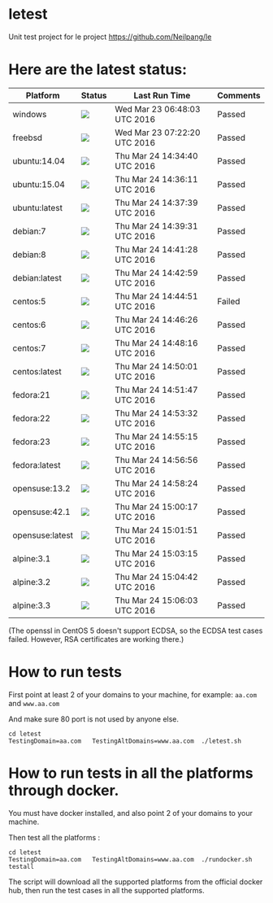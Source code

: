 # letest
Unit test project for le project https://github.com/Neilpang/le



# Here are the latest status:

| Platform | Status| Last Run Time| Comments|
-----------|-------|--------------|---------|
|windows|![](https://cdn.rawgit.com/Neilpang/letest/master/status/windows.svg?1458715683)|Wed Mar 23 06:48:03 UTC 2016| Passed |
|freebsd|![](https://cdn.rawgit.com/Neilpang/letest/master/status/freebsd.svg?1458717740)|Wed Mar 23 07:22:20 UTC 2016| Passed |
|ubuntu:14.04|![](https://cdn.rawgit.com/Neilpang/letest/master/status/ubuntu-14.04.svg?1458830080)|Thu Mar 24 14:34:40 UTC 2016| Passed |
|ubuntu:15.04|![](https://cdn.rawgit.com/Neilpang/letest/master/status/ubuntu-15.04.svg?1458830171)|Thu Mar 24 14:36:11 UTC 2016| Passed |
|ubuntu:latest|![](https://cdn.rawgit.com/Neilpang/letest/master/status/ubuntu-latest.svg?1458830259)|Thu Mar 24 14:37:39 UTC 2016| Passed |
|debian:7|![](https://cdn.rawgit.com/Neilpang/letest/master/status/debian-7.svg?1458830371)|Thu Mar 24 14:39:31 UTC 2016| Passed |
|debian:8|![](https://cdn.rawgit.com/Neilpang/letest/master/status/debian-8.svg?1458830488)|Thu Mar 24 14:41:28 UTC 2016| Passed |
|debian:latest|![](https://cdn.rawgit.com/Neilpang/letest/master/status/debian-latest.svg?1458830579)|Thu Mar 24 14:42:59 UTC 2016| Passed |
|centos:5|![](https://cdn.rawgit.com/Neilpang/letest/master/status/centos-5.svg?1458830691)|Thu Mar 24 14:44:51 UTC 2016| Failed |
|centos:6|![](https://cdn.rawgit.com/Neilpang/letest/master/status/centos-6.svg?1458830786)|Thu Mar 24 14:46:26 UTC 2016| Passed |
|centos:7|![](https://cdn.rawgit.com/Neilpang/letest/master/status/centos-7.svg?1458830896)|Thu Mar 24 14:48:16 UTC 2016| Passed |
|centos:latest|![](https://cdn.rawgit.com/Neilpang/letest/master/status/centos-latest.svg?1458831001)|Thu Mar 24 14:50:01 UTC 2016| Passed |
|fedora:21|![](https://cdn.rawgit.com/Neilpang/letest/master/status/fedora-21.svg?1458831107)|Thu Mar 24 14:51:47 UTC 2016| Passed |
|fedora:22|![](https://cdn.rawgit.com/Neilpang/letest/master/status/fedora-22.svg?1458831212)|Thu Mar 24 14:53:32 UTC 2016| Passed |
|fedora:23|![](https://cdn.rawgit.com/Neilpang/letest/master/status/fedora-23.svg?1458831315)|Thu Mar 24 14:55:15 UTC 2016| Passed |
|fedora:latest|![](https://cdn.rawgit.com/Neilpang/letest/master/status/fedora-latest.svg?1458831416)|Thu Mar 24 14:56:56 UTC 2016| Passed |
|opensuse:13.2|![](https://cdn.rawgit.com/Neilpang/letest/master/status/opensuse-13.2.svg?1458831504)|Thu Mar 24 14:58:24 UTC 2016| Passed |
|opensuse:42.1|![](https://cdn.rawgit.com/Neilpang/letest/master/status/opensuse-42.1.svg?1458831617)|Thu Mar 24 15:00:17 UTC 2016| Passed |
|opensuse:latest|![](https://cdn.rawgit.com/Neilpang/letest/master/status/opensuse-latest.svg?1458831711)|Thu Mar 24 15:01:51 UTC 2016| Passed |
|alpine:3.1|![](https://cdn.rawgit.com/Neilpang/letest/master/status/alpine-3.1.svg?1458831795)|Thu Mar 24 15:03:15 UTC 2016| Passed |
|alpine:3.2|![](https://cdn.rawgit.com/Neilpang/letest/master/status/alpine-3.2.svg?1458831882)|Thu Mar 24 15:04:42 UTC 2016| Passed |
|alpine:3.3|![](https://cdn.rawgit.com/Neilpang/letest/master/status/alpine-3.3.svg?1458831963)|Thu Mar 24 15:06:03 UTC 2016| Passed |
(The openssl in CentOS 5 doesn't support ECDSA, so the ECDSA test cases failed. However, RSA certificates are working there.)

# How to run tests

First point at least 2 of your domains to your machine, 
for example: `aa.com` and `www.aa.com`

And make sure 80 port is not used by anyone else.

```
cd letest
TestingDomain=aa.com   TestingAltDomains=www.aa.com  ./letest.sh
```

# How to run tests in all the platforms through docker.

You must have docker installed, and also point 2 of your domains to your machine.

Then test all the platforms :

```
cd letest
TestingDomain=aa.com   TestingAltDomains=www.aa.com  ./rundocker.sh  testall
```

The script will download all the supported platforms from the official docker hub, then run the test cases in all the supported platforms.






